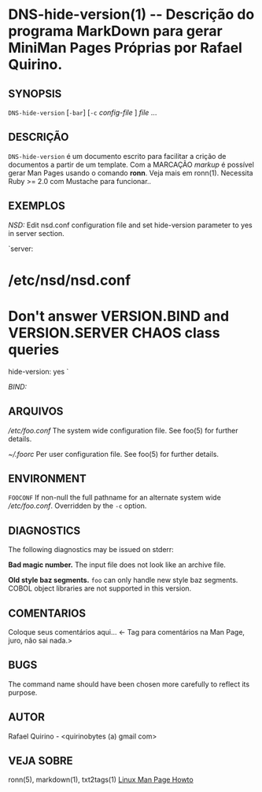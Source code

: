 DNS-hide-version(1) -- Descrição do programa MarkDown para gerar MiniMan Pages Próprias por Rafael Quirino.
===============================================


SYNOPSIS
--------

`DNS-hide-version` [`-bar`] [`-c` *config-file* ] *file* ...

DESCRIÇÃO
---------

`DNS-hide-version` é um documento escrito para facilitar a crição de documentos a partir de um template.
Com a MARCAÇÃO *markup* é possível gerar Man Pages usando o comando **ronn**. Veja mais em ronn(1).
Necessita Ruby >= 2.0 com Mustache para funcionar..


EXEMPLOS
--------

*NSD:*
Edit nsd.conf configuration file and set hide-version parameter to yes in server section.

`server:
  # /etc/nsd/nsd.conf
  # Don't answer VERSION.BIND and VERSION.SERVER CHAOS class queries
  hide-version: yes 
`

*BIND:*




ARQUIVOS
--------


*/etc/foo.conf*
  The system wide configuration file. See foo(5) for further details.

*~/.foorc*
  Per user configuration file. See foo(5) for further details.

ENVIRONMENT
-----------

`FOOCONF`
  If non-null the full pathname for an alternate system wide */etc/foo.conf*.
  Overridden by the `-c` option.

DIAGNOSTICS
-----------

The following diagnostics may be issued on stderr:

**Bad magic number.**
  The input file does not look like an archive file.

**Old style baz segments.**
  `foo` can only handle new style baz segments. COBOL object libraries are not
  supported in this version.

COMENTARIOS
-----------

Coloque seus comentários aqui...
<- Tag para comentários na Man Page, juro, não sai nada.>

BUGS
----

The command name should have been chosen more carefully to reflect its
purpose.

AUTOR
-----

Rafael Quirino - <quirinobytes (a) gmail com>

VEJA SOBRE
----------

ronn(5), markdown(1), txt2tags(1) [Linux Man Page Howto](
http://www.schweikhardt.net/man_page_howto.html)
